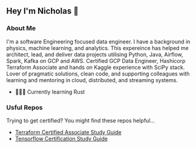 ## Hey I'm Nicholas 👋


### About Me
I'm a software Engineering focused data engineer. I have a background in physics, machine learning, and analytics. This expereince has helped me architect, lead, and deliver data projects utilising Python, Java, Airflow, Spark, Kafka on GCP and AWS. Certified GCP Data Engineer, Hashicorp Terraform Associate and hands on Kaggle experience with SciPy stack. Lover of pragmatic solutions, clean code, and supporting colleagues with learning and mentoring in cloud, distributed, and streaming systems.

- 🧑🏼‍🎓 Currently learning Rust

### Usful Repos
Trying to get certified? You might find these repos helpful...
- [Terraform Certified Associate Study Guide](https://github.com/kolasniwash/terraform-associate-certification-study-guide)
- [Tensorflow Certification Study Guide](https://github.com/kolasniwash/tensorflow-certification-study-guide)
